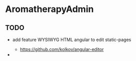 # AromatherapyAdmin
## TODO
- add feature WYSIWYG HTML angular to edit static-pages
  - https://github.com/kolkov/angular-editor

- 
